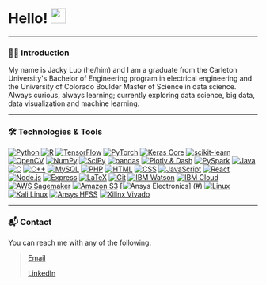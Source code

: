 # Hello! <img src="https://raw.githubusercontent.com/MartinHeinz/MartinHeinz/master/wave.gif" width="30px">
___
### 👨‍💻 Introduction
My name is Jacky Luo (he/him) and I am a graduate from the Carleton University's Bachelor of Engineering program in electrical engineering and the University of Colorado Boulder Master of Science in data science. Always curious, always learning;
currently exploring data science, big data, data visualization and machine learning.
___
### 🛠 Technologies & Tools
[![](https://img.shields.io/static/v1?label=%7F&message=Python&color=yellow&logoColor=white&logo=python "Python")](#)
[![](https://img.shields.io/static/v1?label=%7F&message=R&color=yellow&logoColor=white&logo=r "R")](#)
[![](https://img.shields.io/static/v1?label=%7F&message=TensorFlow&color=yellow&logoColor=white&logo=tensorflow "TensorFlow")](#)
[![](https://img.shields.io/static/v1?label=%7F&message=PyTorch&color=yellow&logoColor=white&logo=pytorch "PyTorch")](#)
[![](https://img.shields.io/static/v1?label=%7F&message=Keras%20Core&color=yellow&logoColor=white&logo=keras "Keras Core")](#)
[![](https://img.shields.io/static/v1?label=%7F&message=scikit-learn&color=yellow&logoColor=white&logo=scikitlearn "scikit-learn")](#)
[![](https://img.shields.io/static/v1?label=%7F&message=OpenCV&color=yellow&logoColor=white&logo=opencv "OpenCV")](#)
[![](https://img.shields.io/static/v1?label=%7F&message=NumPy&color=yellow&logoColor=white&logo=numpy "NumPy")](#)
[![](https://img.shields.io/static/v1?label=%7F&message=SciPy&color=yellow&logoColor=white&logo=scipy "SciPy")](#)
[![](https://img.shields.io/static/v1?label=%7F&message=pandas&color=yellow&logoColor=white&logo=pandas "pandas")](#)
[![](https://img.shields.io/static/v1?label=%7F&message=Plotly%20%26%20Dash&color=yellow&logoColor=white&logo=plotly "Plotly & Dash")](#)
[![](https://img.shields.io/static/v1?label=%7F&message=PySpark&color=yellow&logoColor=white&logo=apachespark "PySpark")](#)
[![](https://img.shields.io/static/v1?label=%7F&message=Java&color=yellow&logoColor=white&logo=java "Java")](#)
[![](https://img.shields.io/static/v1?label=%7F&message=C&color=yellow&logoColor=white&logo=c "C")](#)
[![](https://img.shields.io/static/v1?label=%7F&message=C%2B%2B&color=yellow&logoColor=white&logo=cplusplus "C++")](#)
[![](https://img.shields.io/static/v1?label=%7F&message=MySQL&color=yellow&logoColor=white&logo=mysql "MySQL")](#)
[![](https://img.shields.io/static/v1?label=%7F&message=PHP&color=yellow&logoColor=white&logo=php "PHP")](#)
[![](https://img.shields.io/static/v1?label=%7F&message=HTML&color=yellow&logoColor=white&logo=html5 "HTML")](#)
[![](https://img.shields.io/static/v1?label=%7F&message=CSS&color=yellow&logoColor=white&logo=css3 "CSS")](#)
[![](https://img.shields.io/static/v1?label=%7F&message=JavaScript&color=yellow&logoColor=white&logo=javascript "JavaScript")](#)
[![](https://img.shields.io/static/v1?label=%7F&message=React&color=yellow&logoColor=white&logo=react "React")](#)
[![](https://img.shields.io/static/v1?label=%7F&message=Node.js&color=yellow&logoColor=white&logo=nodedotjs "Node.js")](#)
[![](https://img.shields.io/static/v1?label=%7F&message=Express&color=yellow&logoColor=white&logo=express "Express")](#)
[![](https://img.shields.io/static/v1?label=%7F&message=LaTeX&color=yellow&&logoColor=whitelogo=latex "LaTeX")](#)
[![](https://img.shields.io/static/v1?label=%7F&message=Git&color=yellow&logoColor=white&logo=git "Git")](#)
[![](https://img.shields.io/static/v1?label=%7F&message=IBM%20Watson&color=yellow&logoColor=white&logo=ibmwatson "IBM Watson")](#)
[![](https://img.shields.io/static/v1?label=%7F&message=IBM%20Cloud&color=yellow&logoColor=white&logo=ibmcloud "IBM Cloud")](#)
[![](https://img.shields.io/static/v1?label=%7F&message=AWS%20Sagemaker&color=yellow&logoColor=white&logo=amazonaws "AWS Sagemaker")](#)
[![](https://img.shields.io/static/v1?label=%7F&message=Amazon%20S3&color=yellow&logoColor=white&logo=amazons3 "Amazon S3")](#)
[![](https://img.shields.io/static/v1?label=%7F&message=Ansys%20Electronics&color=yellow&logoColor=white&logo=ansys "Ansys Electronics")]
(#)
[![](https://img.shields.io/static/v1?label=%7F&message=Linux&color=yellow&logoColor=white&logo=linux "Linux")](#)
[![](https://img.shields.io/static/v1?label=%7F&message=Kali%20Linux&color=yellow&logoColor=white&logo=kalilinux "Kali Linux")](#)
[![](https://img.shields.io/static/v1?label=%7F&message=Ansys%20HFSS&color=yellow&logoColor=white&logo=ansys "Ansys HFSS")](#)
[![](https://img.shields.io/static/v1?label=%7F&message=Xilinx%20Vivado&color=yellow&logoColor=white&logo=xilinx "Xilinx Vivado")](#)

___
### 📬 Contact

You can reach me with any of the following:
><p><a href="mailto:jackyluo1998@gmail.com" target="_blank" rel="noreferrer nofollow">Email</p>
><p><a href="https://www.linkedin.com/in/jacky-luo-47038b1b6/" target="_blank" rel="noreferrer nofollow">LinkedIn</p>
